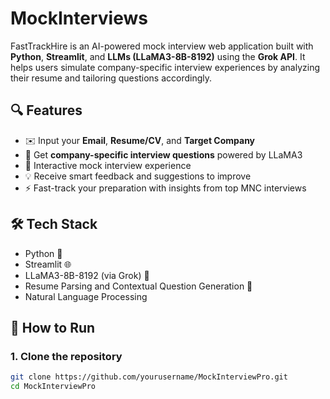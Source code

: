 # MockInterviews

FastTrackHire is an AI-powered mock interview web application built with **Python**, **Streamlit**, and **LLMs (LLaMA3-8B-8192)** using the **Grok API**. It helps users simulate company-specific interview experiences by analyzing their resume and tailoring questions accordingly.

## 🔍 Features

- ✉️ Input your **Email**, **Resume/CV**, and **Target Company**
- 🤖 Get **company-specific interview questions** powered by LLaMA3
- 🎤 Interactive mock interview experience
- 💡 Receive smart feedback and suggestions to improve
- ⚡ Fast-track your preparation with insights from top MNC interviews


## 🛠 Tech Stack

- Python 🐍  
- Streamlit 🌐  
- LLaMA3-8B-8192 (via Grok) 🧠  
- Resume Parsing and Contextual Question Generation 📄
- Natural Language Processing


## 🚀 How to Run

### 1. Clone the repository

```bash
git clone https://github.com/yourusername/MockInterviewPro.git
cd MockInterviewPro
```

